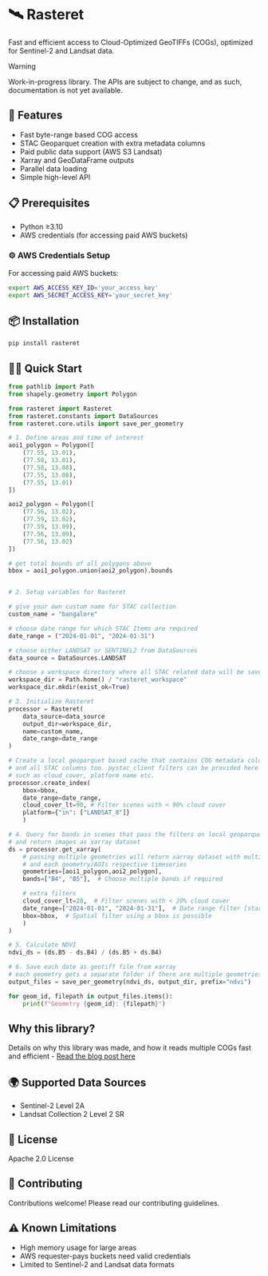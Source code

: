# 🛰️ Rasteret

Fast and efficient access to Cloud-Optimized GeoTIFFs (COGs), optimized for Sentinel-2 and Landsat data.

> [!WARNING]  
> Work-in-progress library. The APIs are subject to change, and as such, documentation is not yet available.

## 🚀 Features
- Fast byte-range based COG access
- STAC Geoparquet creation with extra metadata columns 
- Paid public data support (AWS S3 Landsat)
- Xarray and GeoDataFrame outputs
- Parallel data loading
- Simple high-level API

## 📋 Prerequisites
- Python ≥3.10
- AWS credentials (for accessing paid AWS buckets)

### ⚙️ AWS Credentials Setup
For accessing paid AWS buckets:
```bash
export AWS_ACCESS_KEY_ID='your_access_key'
export AWS_SECRET_ACCESS_KEY='your_secret_key'
```

## 📦 Installation
```bash
pip install rasteret
```

## 🏃‍♂️ Quick Start

```python
from pathlib import Path
from shapely.geometry import Polygon

from rasteret import Rasteret
from rasteret.constants import DataSources
from rasteret.core.utils import save_per_geometry

# 1. Define areas and time of interest
aoi1_polygon = Polygon([
    (77.55, 13.01),
    (77.58, 13.01),
    (77.58, 13.08),
    (77.55, 13.08),
    (77.55, 13.01)
])

aoi2_polygon = Polygon([
    (77.56, 13.02),
    (77.59, 13.02),
    (77.59, 13.09),
    (77.56, 13.09),
    (77.56, 13.02)
])

# get total bounds of all polygons above
bbox = aoi1_polygon.union(aoi2_polygon).bounds


# 2. Setup variables for Rasteret

# give your own custom name for STAC collection
custom_name = "bangalore"

# choose date range for which STAC Items are required
date_range = ("2024-01-01", "2024-01-31")

# choose either LANDSAT or SENTINEL2 from DataSources
data_source = DataSources.LANDSAT

# choose a workspace directory where all STAC related data will be saved
workspace_dir = Path.home() / "rasteret_workspace"
workspace_dir.mkdir(exist_ok=True)

# 3. Initialize Rasteret
processor = Rasteret(
    data_source=data_source
    output_dir=workspace_dir,
    name=custom_name,
    date_range=date_range
)

# Create a local geoparquet based cache that contains COG metadata columns
# and all STAC columns too. pystac_client filters can be provided here as well
# such as cloud_cover, platform name etc.
processor.create_index(
    bbox=bbox,
    date_range=date_range,
    cloud_cover_lt=90, # Filter scenes with < 90% cloud cover
    platform={"in": ["LANDSAT_8"]} 
    )

# 4. Query for bands in scenes that pass the filters on local geoparquet
# and return images as xarray dataset
ds = processor.get_xarray(
    # passing multiple geometries will return xarray dataset with multiple dimensions
    # and each geometry/AOIs respective timeseries
    geometries=[aoi1_polygon,aoi2_polygon],
    bands=["B4", "B5"],  # Choose multiple bands if required

    # extra filters 
    cloud_cover_lt=20,  # Filter scenes with < 20% cloud cover
    date_range=["2024-01-01", "2024-01-31"],  # Date range filter [start date , end date]
    bbox=bbox,  # Spatial filter using a bbox is possible
    )
)

# 5. Calculate NDVI
ndvi_ds = (ds.B5 - ds.B4) / (ds.B5 + ds.B4)

# 6. Save each date as geotiff file from xarray
# each geometry gets a separate folder if there are multiple geometries
output_files = save_per_geometry(ndvi_ds, output_dir, prefix="ndvi")

for geom_id, filepath in output_files.items():
    print(f"Geometry {geom_id}: {filepath}")

```

## Why this library?

Details on why this library was made, and how it reads multiple COGs fast and efficient -
[Read the blog post here](https://blog.terrafloww.com/efficient-cloud-native-raster-data-access-an-alternative-to-rasterio-gdal/)

## 🌍 Supported Data Sources
- Sentinel-2 Level 2A
- Landsat Collection 2 Level 2 SR

## 📝 License
Apache 2.0 License

## 🤝 Contributing
Contributions welcome! Please read our contributing guidelines.

## ⚠️ Known Limitations
- High memory usage for large areas
- AWS requester-pays buckets need valid credentials
- Limited to Sentinel-2 and Landsat data formats
